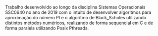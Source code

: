 Trabalho desenvolvido ao longo da disciplina Sistemas Operacionais SSC0640 no ano de 2019 com o intuito de desenvolver algoritmos para aproximação do número PI e o algoritmo de Black_Scholes utilizando distintos métodos numéricos, realizando de forma sequencial em C e de forma paralela utilizando Posix Pthreads.
